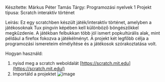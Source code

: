 Készítette: Márkus Péter Tamás
Tárgy: Programozási nyelvek 1
Projekt típusa: Scratch interaktív történet

Leírás:
Ez egy scratchben készült játék/interaktív történet, amelyben a játékosoknak Tux pingvin képében kell különböző böngészőkkel megkűzdenie. A játékban felbukkan több jól ismert popkultúrális alak, mint például a firefox fokozva a játékélményt. A projekt két legfőbb célja a programozási ismereteim elmélyítése és a játékosok szórakoztatása volt.

Hogyan használd:
1. nyisd meg a scratch weboldalát [https://scratch.mit.edu](https://scratch.mit.edu/)
2. Importáld a projektet
![image](https://github.com/user-attachments/assets/0859f220-fac0-44b4-90c9-73e1e31321b7)
